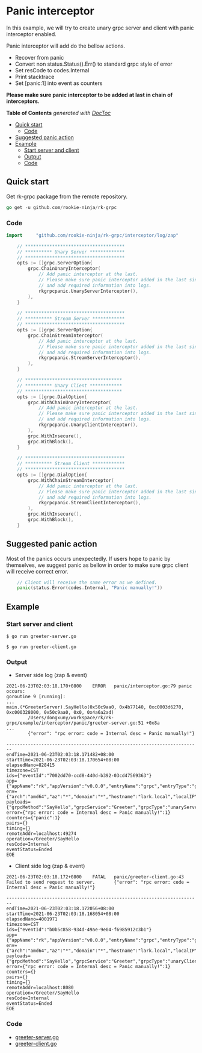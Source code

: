 # Panic interceptor
In this example, we will try to create unary grpc server and client with panic interceptor enabled.

Panic interceptor will add do the bellow actions.
- Recover from panic
- Convert non status.Status().Err() to standard grpc style of error
- Set resCode to codes.Internal
- Print stacktrace
- Set [panic:1] into event as counters

**Please make sure panic interceptor to be added at last in chain of interceptors.**

<!-- START doctoc generated TOC please keep comment here to allow auto update -->
<!-- DON'T EDIT THIS SECTION, INSTEAD RE-RUN doctoc TO UPDATE -->
**Table of Contents**  *generated with [DocToc](https://github.com/thlorenz/doctoc)*

- [Quick start](#quick-start)
  - [Code](#code)
- [Suggested panic action](#suggested-panic-action)
- [Example](#example)
  - [Start server and client](#start-server-and-client)
  - [Output](#output)
  - [Code](#code-1)

<!-- END doctoc generated TOC please keep comment here to allow auto update -->

## Quick start
Get rk-grpc package from the remote repository.

```go
go get -u github.com/rookie-ninja/rk-grpc
```
### Code
```go
import     "github.com/rookie-ninja/rk-grpc/interceptor/log/zap"
```
```go
    // *************************************
    // ********** Unary Server *************
    // *************************************
    opts := []grpc.ServerOption{
        grpc.ChainUnaryInterceptor(
            // Add panic interceptor at the last.
            // Please make sure panic interceptor added in the last since panic will recover() from panic
            // and add required information into logs.
            rkgrpcpanic.UnaryServerInterceptor(),
        ),
    }

    // *************************************
    // ********** Stream Server ************
    // *************************************
    opts := []grpc.ServerOption{
        grpc.ChainStreamInterceptor(
            // Add panic interceptor at the last.
            // Please make sure panic interceptor added in the last since panic will recover() from panic
            // and add required information into logs.
            rkgrpcpanic.StreamServerInterceptor(),
        ),
    }

    // ************************************
    // ********** Unary Client ************
    // ************************************
    opts := []grpc.DialOption{
        grpc.WithChainUnaryInterceptor(
            // Add panic interceptor at the last.
            // Please make sure panic interceptor added in the last since panic will recover() from panic
            // and add required information into logs.
            rkgrpcpanic.UnaryClientInterceptor(),
        ),
        grpc.WithInsecure(),
        grpc.WithBlock(),
    }

    // *************************************
    // ********** Stream Client ************
    // *************************************
    opts := []grpc.DialOption{
        grpc.WithChainStreamInterceptor(
            // Add panic interceptor at the last.
            // Please make sure panic interceptor added in the last since panic will recover() from panic
            // and add required information into logs.
            rkgrpcpanic.StreamClientInterceptor(),
        ),
        grpc.WithInsecure(),
        grpc.WithBlock(),
    }
```

## Suggested panic action
Most of the panics occurs unexpectedly. If users hope to panic by themselves, we suggest panic as bellow in order to make sure 
grpc client will receive correct error.

```go
    // Client will receive the same error as we defined.
    panic(status.Error(codes.Internal, "Panic manually!"))
```

## Example
### Start server and client
```shell script
$ go run greeter-server.go
```
```shell script
$ go run greeter-client.go
```

### Output
- Server side log (zap & event)
```shell script
2021-06-23T02:03:18.170+0800    ERROR   panic/interceptor.go:79 panic occurs:
goroutine 9 [running]:
...
main.(*GreeterServer).SayHello(0x50c9aa0, 0x4b77140, 0xc0003d6270, 0xc000328000, 0x50c9aa0, 0x0, 0x4a6a2ad)
        /Users/dongxuny/workspace/rk/rk-grpc/example/interceptor/panic/greeter-server.go:51 +0x8a
...
        {"error": "rpc error: code = Internal desc = Panic manually!"}
```
```shell script
------------------------------------------------------------------------
endTime=2021-06-23T02:03:18.171482+08:00
startTime=2021-06-23T02:03:18.170654+08:00
elapsedNano=828415
timezone=CST
ids={"eventId":"7002dd70-ccd8-440d-b392-03cd47569363"}
app={"appName":"rk","appVersion":"v0.0.0","entryName":"grpc","entryType":"grpc"}
env={"arch":"amd64","az":"*","domain":"*","hostname":"lark.local","localIP":"10.8.0.2","os":"darwin","realm":"*","region":"*"}
payloads={"grpcMethod":"SayHello","grpcService":"Greeter","grpcType":"unaryServer","gwMethod":"","gwPath":"","gwScheme":"","gwUserAgent":""}
error={"rpc error: code = Internal desc = Panic manually!":1}
counters={"panic":1}
pairs={}
timing={}
remoteAddr=localhost:49274
operation=/Greeter/SayHello
resCode=Internal
eventStatus=Ended
EOE
```
- Client side log (zap & event)
```shell script
2021-06-23T02:03:18.172+0800    FATAL   panic/greeter-client.go:43      Failed to send request to server.       {"error": "rpc error: code = Internal desc = Panic manually!"}
```
```shell script
------------------------------------------------------------------------
endTime=2021-06-23T02:03:18.172056+08:00
startTime=2021-06-23T02:03:18.168054+08:00
elapsedNano=4001971
timezone=CST
ids={"eventId":"b0b5c858-934d-49ae-9e04-f6985912c3b1"}
app={"appName":"rk","appVersion":"v0.0.0","entryName":"grpc","entryType":"grpc"}
env={"arch":"amd64","az":"*","domain":"*","hostname":"lark.local","localIP":"10.8.0.2","os":"darwin","realm":"*","region":"*"}
payloads={"grpcMethod":"SayHello","grpcService":"Greeter","grpcType":"unaryClient","remoteIp":"localhost","remotePort":"8080"}
error={"rpc error: code = Internal desc = Panic manually!":1}
counters={}
pairs={}
timing={}
remoteAddr=localhost:8080
operation=/Greeter/SayHello
resCode=Internal
eventStatus=Ended
EOE
```

### Code
- [greeter-server.go](greeter-server.go)
- [greeter-client.go](greeter-client.go)